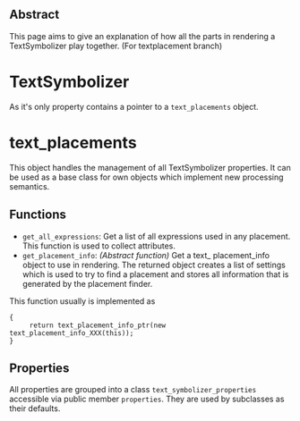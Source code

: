 ## Abstract
This page aims to give an explanation of how all the parts in rendering a TextSymbolizer play together. (For textplacement branch)

# TextSymbolizer
As it's only property contains a pointer to a ```text_placements``` object.

# text_placements
This object handles the management of all TextSymbolizer properties. It can be used as a base class for own objects which implement new processing semantics.

## Functions
* ```get_all_expressions```: Get a list of all expressions used in any placement. This function is used to collect attributes.
* ```get_placement_info```: _(Abstract function)_ Get a text_ placement_info object to use in rendering. The returned object creates a list of settings which is used to try to find a placement and stores all information that is generated by the placement finder. 

This function usually is implemented as
```text_placement_info_ptr text_placements_XXX::get_placement_info() const
{
     return text_placement_info_ptr(new text_placement_info_XXX(this));
}
```

## Properties
All properties are grouped into a class ```text_symbolizer_properties``` accessible via public member ```properties```. They are used by subclasses as their defaults.
